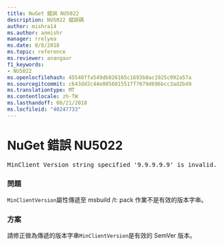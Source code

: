 ```yaml
---
title: NuGet 錯誤 NU5022
description: NU5022 錯誤碼
author: mishra14
ms.author: anmishr
manager: rrelyea
ms.date: 8/8/2018
ms.topic: reference
ms.reviewer: anangaur
f1_keywords:
- NU5022
ms.openlocfilehash: 45548ffa549db026165c1693b8ac1925c092a57a
ms.sourcegitcommit: c643dd2c44e085601551ff7079d696bcc3ad2b49
ms.translationtype: MT
ms.contentlocale: zh-TW
ms.lasthandoff: 08/21/2018
ms.locfileid: "40247733"
---
```

# <a name="nuget-error-nu5022"></a>NuGet 錯誤 NU5022
<pre>MinClient Version string specified '9.9.9.9.9' is invalid.</pre>

### <a name="issue"></a>問題

`MinClientVersion`屬性傳遞至 msbuild /t: pack 作業不是有效的版本字串。


### <a name="solution"></a>方案

請修正做為傳遞的版本字串`MinClientVersion`是有效的 SemVer 版本。

